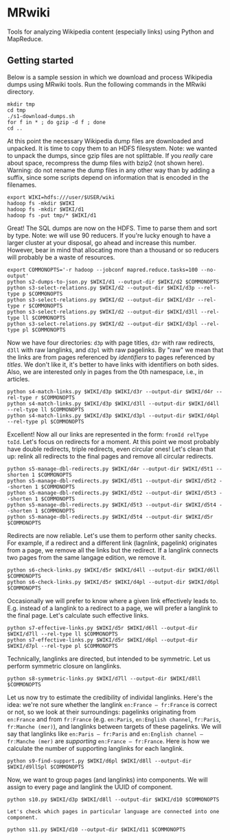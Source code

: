 MRwiki
======

Tools for analyzing Wikipedia content (especially links) using Python and MapReduce.

Getting started
---------------

Below is a sample session in which we download and process Wikipedia dumps
using MRwiki tools.  Run the following commands in the MRwiki directory.

    mkdir tmp
    cd tmp
    ./s1-download-dumps.sh
    for f in * ; do gzip -d f ; done
    cd ..

At this point the necessary Wikipedia dump files are downloaded and unpacked.
It is time to copy them to an HDFS filesystem.
Note: we wanted to unpack the dumps, since gzip files are not splittable.
If you *really* care about space, recompress the dump files with bzip2 (not shown here).
Warning: do not rename the dump files in any other way than by adding a suffix,
since some scripts depend on information that is encoded in the filenames.

    export WIKI=hdfs:///user/$USER/wiki
    hadoop fs -mkdir $WIKI
    hadoop fs -mkdir $WIKI/d1
    hadoop fs -put tmp/* $WIKI/d1

Great!  The SQL dumps are now on the HDFS.  Time to parse them and sort by type.
Note: we will use 90 reducers.
If you're lucky enough to have a larger cluster at your disposal,
go ahead and increase this number.
However, bear in mind that allocating more than a thousand or so reducers
will probably be a waste of resources.

    export COMMONOPTS='-r hadoop --jobconf mapred.reduce.tasks=100 --no-output'
    python s2-dumps-to-json.py $WIKI/d1 --output-dir $WIKI/d2 $COMMONOPTS
    python s3-select-relations.py $WIKI/d2 --output-dir $WIKI/d3p --rel-type p $COMMONOPTS
    python s3-select-relations.py $WIKI/d2 --output-dir $WIKI/d3r --rel-type r $COMMONOPTS
    python s3-select-relations.py $WIKI/d2 --output-dir $WIKI/d3ll --rel-type ll $COMMONOPTS
    python s3-select-relations.py $WIKI/d2 --output-dir $WIKI/d3pl --rel-type pl $COMMONOPTS

Now we have four directories: `d3p` with page titles, `d3r` with raw redirects, `d3ll` with raw langlinks, and `d3pl` with raw pagelinks.
By "raw" we mean that the links are from pages referenced by _identifiers_ to pages referenced by _titles_.
We don't like it, it's better to have links with identifiers on both sides.
Also, we are interested only in pages from the 0th namespace, i.e., in articles.

    python s4-match-links.py $WIKI/d3p $WIKI/d3r --output-dir $WIKI/d4r --rel-type r $COMMONOPTS
    python s4-match-links.py $WIKI/d3p $WIKI/d3ll --output-dir $WIKI/d4ll --rel-type ll $COMMONOPTS
    python s4-match-links.py $WIKI/d3p $WIKI/d3pl --output-dir $WIKI/d4pl --rel-type pl $COMMONOPTS

Excellent!  Now all our links are represented in the form: `fromId relType toId`.
Let's focus on redirects for a moment.  At this point we most probably have double redirects,
triple redirects, even circular ones!  Let's clean that up: relink all redirects to the final pages
and remove all circular redirects.

    python s5-manage-dbl-redirects.py $WIKI/d4r --output-dir $WIKI/d5t1 --shorten 1 $COMMONOPTS
    python s5-manage-dbl-redirects.py $WIKI/d5t1 --output-dir $WIKI/d5t2 --shorten 1 $COMMONOPTS
    python s5-manage-dbl-redirects.py $WIKI/d5t2 --output-dir $WIKI/d5t3 --shorten 1 $COMMONOPTS
    python s5-manage-dbl-redirects.py $WIKI/d5t3 --output-dir $WIKI/d5t4 --shorten 1 $COMMONOPTS
    python s5-manage-dbl-redirects.py $WIKI/d5t4 --output-dir $WIKI/d5r $COMMONOPTS

Redirects are now reliable.  Let's use them to perform other sanity checks.
For example, if a redirect and a different link (lagnlink, pagelink)
originates from a page, we remove all the links but the redirect.
If a langlink connects two pages from the same langage edition, we remove it.

    python s6-check-links.py $WIKI/d5r $WIKI/d4ll --output-dir $WIKI/d6ll $COMMONOPTS
    python s6-check-links.py $WIKI/d5r $WIKI/d4pl --output-dir $WIKI/d6pl $COMMONOPTS

Occasionally we will prefer to know where a given link effectively leads to.
E.g. instead of a langlink to a redirect to a page, we will prefer a langlink to the final page.
Let's calculate such effective links.

    python s7-effective-links.py $WIKI/d5r $WIKI/d6ll --output-dir $WIKI/d7ll --rel-type ll $COMMONOPTS
    python s7-effective-links.py $WIKI/d5r $WIKI/d6pl --output-dir $WIKI/d7pl --rel-type pl $COMMONOPTS

Technically, langlinks are directed, but intended to be symmetric.
Let us perform symmetric closure on langlinks.

    python s8-symmetric-links.py $WIKI/d7ll --output-dir $WIKI/d8ll $COMMONOPTS

Let us now try to estimate the credibility of individal langlinks.
Here's the idea: we're not sure whether the langlink `en:France — fr:France` is correct or not,
so we look at their surroundings: pagelinks originating from `en:France` and from `fr:France`
(e.g. `en:Paris`, `en:English channel`, `fr:Paris`, `fr:Manche (mer)`),
and langlinks between targets of these pagelinks.
We will say that langlinks like `en:Paris — fr:Paris` and `en:English channel — fr:Manche (mer)`
are *supporting* `en:France — fr:France`.
Here is how we calculate the number of supporting langlinks for each langlink.

    python s9-find-support.py $WIKI/d6pl $WIKI/d8ll --output-dir $WIKI/d9llSpl $COMMONOPTS

Now, we want to group pages (and langlinks) into components. We will assign to every page and langlink the UUID of component.

    python s10.py $WIKI/d3p $WIKI/d8ll --output-dir $WIKI/d10 $COMMONOPTS

	Let's check which pages in particular language are connected into one component.

    python s11.py $WIKI/d10 --output-dir $WIKI/d11 $COMMONOPTS
